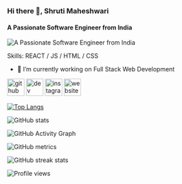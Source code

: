 ### Hi there 👋, Shruti Maheshwari
#### A Passionate Software Engineer from India
![A Passionate Software Engineer from India](https://cdn.dribbble.com/users/1292677/screenshots/6139167/avento.gif)


Skills:  REACT / JS / HTML / CSS

- 🔭 I’m currently working on Full Stack Web Development 


[<img src='https://cdn.jsdelivr.net/npm/simple-icons@3.0.1/icons/github.svg' alt='github' height='40'>](https://github.com/shrutimaheshwaree)  [<img src='https://cdn.jsdelivr.net/npm/simple-icons@3.0.1/icons/hashnode.svg' alt='dev' height='40'>](https://hashnode.com/@shruti2606  )  [<img src='https://cdn.jsdelivr.net/npm/simple-icons@3.0.1/icons/instagram.svg' alt='instagram' height='40'>](https://www.instagram.com/__shrutimaheshwari__/)  [<img src='https://cdn.jsdelivr.net/npm/simple-icons@3.0.1/icons/icloud.svg' alt='website' height='40'>](https://www.linkedin.com/in/shruti-maheshwari-0a7003215)  

[![Top Langs](https://github-readme-stats.vercel.app/api/top-langs/?username=shrutimaheshwaree)](https://github.com/anuraghazra/github-readme-stats)

![GitHub stats](https://github-readme-stats.vercel.app/api?username=shrutimaheshwaree&show_icons=true&count_private=true)  

![GitHub Activity Graph](https://activity-graph.herokuapp.com/graph?username=shrutimaheshwaree)  

![GitHub metrics](https://metrics.lecoq.io/shrutimaheshwaree)  

![GitHub streak stats](https://streak-stats.demolab.com/?user=shrutimaheshwaree)  

![Profile views](https://gpvc.arturio.dev/shrutimaheshwaree)  
